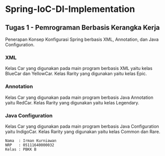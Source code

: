 # Spring-IoC-DI-Implementation
## Tugas 1 - Pemrograman Berbasis Kerangka Kerja

Penerapan Konsep Konfigurasi Spring berbasis XML, Annotation, dan Java Configuration.

### XML
Kelas Car yang digunakan pada main program berbasis XML yaitu kelas BlueCar dan YellowCar.
Kelas Rarity yang digunakan yaitu kelas Epic.

### Annotation
Kelas Car yang digunakan pada main program berbasis Java Annotation yaitu RedCar.
Kelas Rarity yang digunakan yaitu kelas Legendary.

### Java Configuration
Kelas Car yang digunakan pada main program berbasis Java Configuration yaitu IndigoCar.
Kelas Rarity yang digunakan yaitu kelas Common dan Rare.

```Text
Nama  : Irman Kurniawan
NRP   : 05111640000032
Kelas : PBKK B
```
